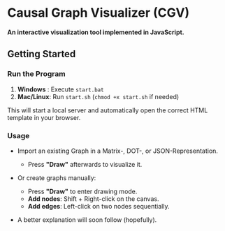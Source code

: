 # Causal Graph Visualizer (CGV)

**An interactive visualization tool implemented in JavaScript.**

## Getting Started

### Run the Program

1. **Windows** : Execute `start.bat`
2. **Mac/Linux**: Run `start.sh` (`chmod +x start.sh` if needed)

This will start a local server and automatically open the correct HTML template in your browser.

### Usage

- Import an existing Graph in a Matrix-, DOT-, or JSON-Representation.
  - Press **"Draw"** afterwards to visualize it.
- Or create graphs manually:
  - Press **"Draw"** to enter drawing mode.
  - **Add nodes**: Shift + Right-click on the canvas.
  - **Add edges**: Left-click on two nodes sequentially.

- A better explanation will soon follow (hopefully).
